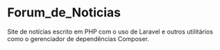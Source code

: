 # Forum_de_Noticias
Site de notícias escrito em PHP com o uso de Laravel e outros utilitários como o gerenciador de dependências Composer.
